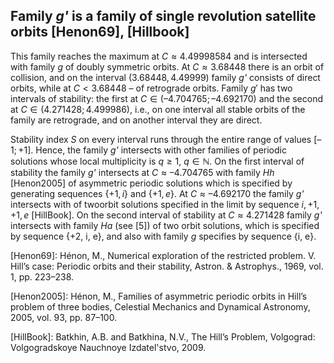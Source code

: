 ## Family *g'* is a family of single revolution satellite orbits [Henon69], [Hillbook]

This family reaches the maximum at $С\approx 4.49998584$ and is intersected with family *g* of doubly symmetric orbits. At $С \approx 3.68448$ there is an orbit of collision, and on the interval $(3.68448, 4.49999)$ family *g'* consists of direct orbits, while at $С < 3.68448$ – of retrograde orbits. Family $g'$ has two intervals of stability: the first at $С\in (–4.704765; –4.692170)$ and the second at $С \in (4.271428; 
4.499986)$, i.e., on one interval all stable orbits of the family are retrograde, and on another interval they are direct. 

Stability index $S$ on every interval runs through the entire range of values $[–1; +1]$. Hence, the family *g'* intersects with other families of periodic solutions whose local multiplicity is $q\geq 1$, $q \in \mathbb N$. On the first interval of stability the family *g'* intersects at $С \approx –4.704765$ with family *Hh* [Henon2005] of asymmetric periodic solutions which is specified by generating sequences $\{+1, i\}$ and $\{+1, е\}$. At $С \approx –4.692170$ the family *g'* intersects with of twoorbit solutions specified in the limit by sequence ${i, +1, +1, е}$ [HillBook]. On the second interval of stability at $С \approx 4.271428$ family *g'* intersects with family *Ha* (see [5]) of two orbit solutions, which is specified by sequence {+2, i, e}, and also with family *g* specifies by sequence {i, е}. 

[Henon69]: Hénon, M., Numerical exploration of the restricted problem. V. Hill’s case: Periodic orbits and their stability, Astron. & Astrophys., 1969, vol. 1, pp. 223–238.

[Henon2005]: Hénon, M., Families of asymmetric periodic orbits in 
Hill’s problem of three bodies, Celestial Mechanics and Dynamical Astronomy, 2005, vol. 93, pp. 87–100.

[HillBook]: Batkhin, A.B. and Batkhina, N.V., The Hill’s Problem, 
Volgograd: Volgogradskoye Nauchnoye Izdatel'stvo, 2009.